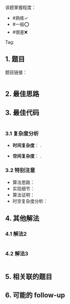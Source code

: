 
该题掌握程度：
- #熟练✓
- #一般⭕️
- #很差❌

Tag:

## 1. 题目
题目链接：
```

```
## 2. 最佳思路


## 3. 最佳代码

```java

```

### 3.1 复杂度分析

- **时间复杂度**：
  .

- **空间复杂度**：
  .

### 3.2 特别注意

- 算法思路：
- 实现细节：
- 算法证明：
- 时空复杂度分析：

## 4. 其他解法

### 4.1 解法2

```java

```


### 4.2 解法3

```java

```

## 5. 相关联的题目


## 6. 可能的 follow-up




